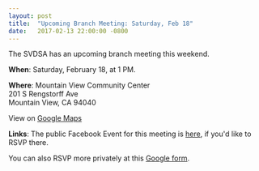 ```yaml
---
layout: post
title:  "Upcoming Branch Meeting: Saturday, Feb 18"
date:   2017-02-13 22:00:00 -0800
---
```


The SVDSA has an upcoming branch meeting this weekend.

**When**: Saturday, February 18, at 1 PM.

**Where**:
Mountain View Community Center  
201 S Rengstorff Ave  
Mountain View, CA 94040

View on [Google Maps][google_maps]

**Links**:
The public Facebook Event for this meeting is [here][facebook], if you'd like to
RSVP there.

You can also RSVP more privately at this [Google form][google_form].

[facebook]: https://www.facebook.com/events/1869762219971049/
[google_maps]: https://www.google.com/maps/place/Mountain+View+Community+Center/@37.4008393,-122.1000085,17z/
[google_form]: https://docs.google.com/forms/d/e/1FAIpQLSe9Pu7s3yQr8fiZFSmyuF4bUxU3Dw_ncShiBo6kPiPtrF5DnQ/viewform?c=0&w=1
